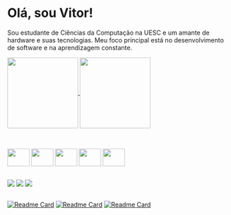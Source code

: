 # Olá, sou Vitor!

Sou estudante de Ciências da Computação na UESC e um amante de hardware e suas tecnologias. Meu foco principal está no desenvolvimento de software e na aprendizagem constante.

<a href="https://github.com/zoommod/github-readme-stats">
  <img height=160 align="center" src="https://github-readme-stats.vercel.app/api?username=zoommod&theme=codeSTACKr&hide=stars&show_icons=true&rank_icon=github" />
</a>
<a href="https://github.com/zoommod/convoychat">
  <img height=160 align="center" src="https://github-readme-stats.vercel.app/api/top-langs?username=zoommod&layout=compact&langs_count=8&card_width=320&theme=codeSTACKr" />
</a>


##

<div style="display: inline_block"><br>
  <img align="center" height="40" width="50" src="https://cdn.jsdelivr.net/gh/devicons/devicon@latest/icons/python/python-original.svg" />
  <img align="center" height="40" width="50" src="https://cdn.jsdelivr.net/gh/devicons/devicon@latest/icons/java/java-original.svg" />
  <img align="center" height="40" width="50" src="https://cdn.jsdelivr.net/gh/devicons/devicon@latest/icons/javascript/javascript-original.svg" />
  <img align="center" height="40" width="50" src="https://cdn.jsdelivr.net/gh/devicons/devicon@latest/icons/postgresql/postgresql-original.svg" />
  <img align="center" height="40" width="50" src="https://cdn.jsdelivr.net/gh/devicons/devicon@latest/icons/django/django-plain-wordmark.svg" />  
</div>


##

<div dir="auto"> 
  <a href="https://instagram.com/e1_vitu" rel="nofollow"><img src="https://camo.githubusercontent.com/5fe8416cd5ba128163da401b036070cff85f0004eda8aa86575aaa1e93b1b5af/68747470733a2f2f696d672e736869656c64732e696f2f62616467652f2d496e7374616772616d2d2532334534343035463f7374796c653d666f722d7468652d6261646765266c6f676f3d696e7374616772616d266c6f676f436f6c6f723d7768697465" data-canonical-src="https://img.shields.io/badge/-Instagram-%23E4405F?style=for-the-badge&amp;logo=instagram&amp;logoColor=white" style="max-width: 100%;"></a> 
  <a href="mailto:vitor.sacramento09@gmail.com"><img src="https://camo.githubusercontent.com/3f3a28cce40a1f01e5420a4d35b62542b0d78e38f03fbb75746873b8b68a58df/68747470733a2f2f696d672e736869656c64732e696f2f62616467652f2d476d61696c2d2532333333333f7374796c653d666f722d7468652d6261646765266c6f676f3d676d61696c266c6f676f436f6c6f723d7768697465" data-canonical-src="https://img.shields.io/badge/Gmail-D14836?style=for-the-badge&logo=gmail&logoColor=red" style="max-width: 100%;"></a>
  <a href="https://www.linkedin.com/in/vitor-sacramento-72aa96300/" rel="nofollow"><img src="https://camo.githubusercontent.com/1fb28218088b45b065a7445cafa9d5f027a657f17cb4f8b3a9472b1f59952949/68747470733a2f2f696d672e736869656c64732e696f2f62616467652f2d4c696e6b6564496e2d2532333030373742353f7374796c653d666f722d7468652d6261646765266c6f676f3d6c696e6b6564696e266c6f676f436f6c6f723d7768697465" data-canonical-src="https://img.shields.io/badge/-LinkedIn-%230077B5?style=for-the-badge&amp;logo=linkedin&amp;logoColor=white" style="max-width: 100%;"></a> 
</div>

##

[![Readme Card](https://github-readme-stats.vercel.app/api/pin/?username=zoommod&repo=event-checkin-app&theme=codeSTACKr)](https://github.com/zoommod/event-checkin-app)
[![Readme Card](https://github-readme-stats.vercel.app/api/pin/?username=Wssfilho&repo=ProjectInterface&theme=codeSTACKr)](https://github.com/Wssfilho/ProjectInterface)
[![Readme Card](https://github-readme-stats.vercel.app/api/pin/?username=zoommod&repo=ecommerce-project&theme=codeSTACKr)](https://github.com/zoommod/ecommerce-project)

